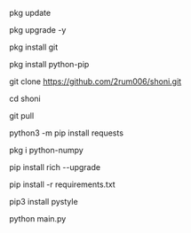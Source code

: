 pkg update

pkg upgrade -y

pkg install git

pkg install python-pip

git clone https://github.com/2rum006/shoni.git

cd shoni

git pull

python3 -m pip install requests

pkg i python-numpy

pip install rich --upgrade

pip install -r requirements.txt

pip3 install pystyle

python main.py